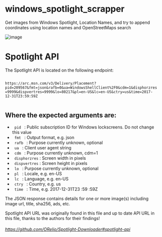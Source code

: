 # windows_spotlight_scrapper
Get images from Windows Spotlight, Location Names, and try to append coordinates using location names and OpenStreetMaps search


![image](https://user-images.githubusercontent.com/29605484/136181686-ca9f53be-8708-4d4c-a38a-2572e7fb72e1.png)


# Spotlight API
The Spotlight API is located on the following endpoint:


 <code>
https://arc.msn.com/v3/Delivery/Placement?pid=209567&fmt=json&rafb=0&ua=WindowsShellClient%2F0&cdm=1&disphorzres=9999&dispvertres=9999&lo=80217&pl=en-US&lc=en-US&ctry=us&time=2017-12-31T23:59:59Z
 </code>


## Where the expected arguments are:
 
* <code>  pid </code> : Public subscription ID for Windows lockscreens. Do not change this value
* <code>  fmt </code> : Output format, e.g. json
* <code>  rafb </code> : Purpose currently unknown, optional
* <code>  ua </code> : Client user agent string
* <code>  cdm </code> : Purpose currently unknown, cdm=1
* <code>  disphorzres</code> : Screen width in pixels
* <code>  dispvertres</code> : Screen height in pixels
* <code>  lo </code> : Purpose currently unknown, optional
* <code>  pl </code> : Locale, e.g. en-US
* <code>  lc </code> : Language, e.g. en-US
* <code>  ctry </code> : Country, e.g. us
* <code>  time </code> : Time, e.g. 2017-12-31T23</code> :59</code> :59Z

The JSON response contains details for one or more image(s) including image url, title, sha256, ads, etc.

Spotlight API URL was originally found in this file and up to date API URL in this file, thanks to the authors for their findings!

###### https://github.com/ORelio/Spotlight-Downloader#spotlight-api

